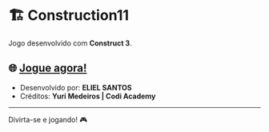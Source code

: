 # 🏗️ Construction11

Jogo desenvolvido com **Construct 3**. 

## 🌐 [Jogue agora!](https://construction11.vercel.app/)

- Desenvolvido por: **ELIEL SANTOS**
- Créditos: **Yuri Medeiros | Codi Academy**
---
Divirta-se e jogando! 🎮
